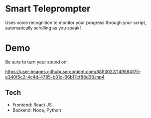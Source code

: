 # Smart Teleprompter
Uses voice recognition to monitor your progress through your script, automatically scrolling as you speak!

# Demo
Be sure to turn your sound on!


https://user-images.githubusercontent.com/8853022/149584175-e340f5c2-4c4d-4785-b31d-66b17cf88d38.mp4



## Tech
* Frontend: React JS
* Backend: Node, Python
